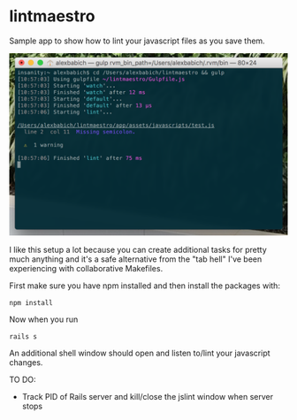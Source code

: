 lintmaestro
============
Sample app to show how to lint your javascript files as you save them. 

![Alt text](https://raw.githubusercontent.com/albab/lintmaestro/master/app/assets/images/preview.png "Lint")

I like this setup a lot because you can create additional tasks for pretty much anything and it's a safe alternative from the "tab hell" I've been experiencing with collaborative Makefiles.

First make sure you have npm installed and then install the packages with:  
```
npm install
```

Now when you run 
```
rails s
```

An additional shell window should open and listen to/lint your javascript changes.


TO DO:
- Track PID of Rails server and kill/close the jslint window when server stops